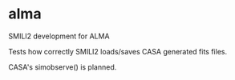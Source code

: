 # alma
SMILI2 development for ALMA

Tests how correctly SMILI2 loads/saves CASA generated fits files.

CASA's simobserve() is planned.

